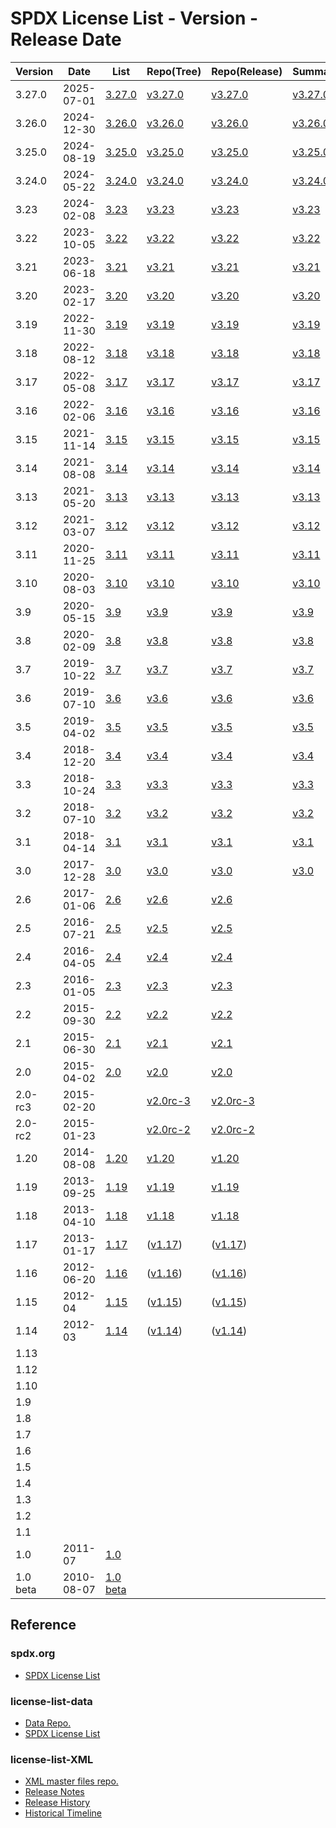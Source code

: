 # SPDX License List - Version - Release Date

| Version | Date | List | Repo(Tree) | Repo(Release) | Summary | List(md) |
| ------- | ---- | ---- | ---------- | ------------- | ------- | -------- |
| 3.27.0 | 2025-07-01 | [3.27.0](https://web.archive.org/web/20250702101115/https://spdx.org/licenses/) | [v3.27.0](https://github.com/spdx/license-list-data/tree/v3.27.0) | [v3.27.0](https://github.com/spdx/license-list-data/releases/tag/v3.27.0) | [v3.27.0](https://github.com/spdx/license-list-XML/releases/tag/v3.27.0) | [v3.27.0](https://github.com/spdx/license-list-data/blob/v3.27.0/licenses.md) |
| 3.26.0 | 2024-12-30 | [3.26.0](https://web.archive.org/web/20250101011322/https://spdx.org/licenses/) | [v3.26.0](https://github.com/spdx/license-list-data/tree/v3.26.0) | [v3.26.0](https://github.com/spdx/license-list-data/releases/tag/v3.26.0) | [v3.26.0](https://github.com/spdx/license-list-XML/releases/tag/v3.26.0) | [v3.26.0](https://github.com/spdx/license-list-data/blob/v3.26.0/licenses.md) |
| 3.25.0 | 2024-08-19 | [3.25.0](https://web.archive.org/web/20240822092010/https://spdx.org/licenses/) | [v3.25.0](https://github.com/spdx/license-list-data/tree/v3.25.0) | [v3.25.0](https://github.com/spdx/license-list-data/releases/tag/v3.25.0) | [v3.25.0](https://github.com/spdx/license-list-XML/releases/tag/v3.25.0) | [v3.25.0](https://github.com/spdx/license-list-data/blob/v3.25.0/licenses.md) |
| 3.24.0 | 2024-05-22 | [3.24.0](https://web.archive.org/web/20240523044724/https://spdx.org/licenses/) | [v3.24.0](https://github.com/spdx/license-list-data/tree/v3.24.0) | [v3.24.0](https://github.com/spdx/license-list-data/releases/tag/v3.24.0) | [v3.24.0](https://github.com/spdx/license-list-XML/releases/tag/v3.24.0) | [v3.24.0](https://github.com/spdx/license-list-data/blob/v3.24.0/licenses.md) |
| 3.23 | 2024-02-08 | [3.23](https://web.archive.org/web/20240208194404/https://spdx.org/licenses/) | [v3.23](https://github.com/spdx/license-list-data/tree/v3.23) | [v3.23](https://github.com/spdx/license-list-data/releases/tag/v3.23) | [v3.23](https://github.com/spdx/license-list-XML/releases/tag/v3.23) | [v3.23](https://github.com/spdx/license-list-data/blob/v3.23/licenses.md) |
| 3.22 | 2023-10-05 | [3.22](https://web.archive.org/web/20231006221757/https://spdx.org/licenses/) | [v3.22](https://github.com/spdx/license-list-data/tree/v3.22) | [v3.22](https://github.com/spdx/license-list-data/releases/tag/v3.22) | [v3.22](https://github.com/spdx/license-list-XML/releases/tag/v3.22) | [v3.22](https://github.com/spdx/license-list-data/blob/v3.22/licenses.md) |
| 3.21 | 2023-06-18 | [3.21](https://web.archive.org/web/20230626041459/https://spdx.org/licenses/) | [v3.21](https://github.com/spdx/license-list-data/tree/v3.21) | [v3.21](https://github.com/spdx/license-list-data/releases/tag/v3.21) | [v3.21](https://github.com/spdx/license-list-XML/releases/tag/v3.21) | [v3.21](https://github.com/spdx/license-list-data/blob/v3.21/licenses.md) |
| 3.20 | 2023-02-17 | [3.20](https://web.archive.org/web/20230221205641/https://spdx.org/licenses/) | [v3.20](https://github.com/spdx/license-list-data/tree/v3.20) | [v3.20](https://github.com/spdx/license-list-data/releases/tag/v3.20) | [v3.20](https://github.com/spdx/license-list-XML/releases/tag/v3.20) | [v3.20](https://github.com/spdx/license-list-data/blob/v3.20/licenses.md) |
| 3.19 | 2022-11-30 | [3.19](https://web.archive.org/web/20221205135747/https://spdx.org/licenses/) | [v3.19](https://github.com/spdx/license-list-data/tree/v3.19) | [v3.19](https://github.com/spdx/license-list-data/releases/tag/v3.19) | [v3.19](https://github.com/spdx/license-list-XML/releases/tag/v3.19) | [v3.19](https://github.com/spdx/license-list-data/blob/v3.19/licenses.md) |
| 3.18 | 2022-08-12 | [3.18](https://web.archive.org/web/20220815090752/https://spdx.org/licenses/) | [v3.18](https://github.com/spdx/license-list-data/tree/v3.18) | [v3.18](https://github.com/spdx/license-list-data/releases/tag/v3.18) | [v3.18](https://github.com/spdx/license-list-XML/releases/tag/v3.18) | [v3.18](https://github.com/spdx/license-list-data/blob/v3.18/licenses.md) |
| 3.17 | 2022-05-08 | [3.17](https://web.archive.org/web/20220514210729/https://spdx.org/licenses/) | [v3.17](https://github.com/spdx/license-list-data/tree/v3.17) | [v3.17](https://github.com/spdx/license-list-data/releases/tag/v3.17) | [v3.17](https://github.com/spdx/license-list-XML/releases/tag/v3.17) | [v3.17](https://github.com/spdx/license-list-data/blob/v3.17/licenses.md) |
| 3.16 | 2022-02-06 | [3.16](https://web.archive.org/web/20220208184839/https://spdx.org/licenses/) | [v3.16](https://github.com/spdx/license-list-data/tree/v3.16) | [v3.16](https://github.com/spdx/license-list-data/releases/tag/v3.16) | [v3.16](https://github.com/spdx/license-list-XML/releases/tag/v3.16) | [v3.16](https://github.com/spdx/license-list-data/blob/v3.16/licenses.md) |
| 3.15 | 2021-11-14 | [3.15](https://web.archive.org/web/20211118162938/https://spdx.org/licenses/) | [v3.15](https://github.com/spdx/license-list-data/tree/v3.15) | [v3.15](https://github.com/spdx/license-list-data/releases/tag/v3.15) | [v3.15](https://github.com/spdx/license-list-XML/releases/tag/v3.15) | [v3.15](https://github.com/spdx/license-list-data/blob/v3.15/licenses.md) |
| 3.14 | 2021-08-08 | [3.14](https://web.archive.org/web/20210811205829/https://spdx.org/licenses/) | [v3.14](https://github.com/spdx/license-list-data/tree/v3.14) | [v3.14](https://github.com/spdx/license-list-data/releases/tag/v3.14) | [v3.14](https://github.com/spdx/license-list-XML/releases/tag/v3.14) | [v3.14](https://github.com/spdx/license-list-data/blob/v3.14/licenses.md) |
| 3.13 | 2021-05-20 | [3.13](https://web.archive.org/web/20210523052946/https://spdx.org/licenses/) | [v3.13](https://github.com/spdx/license-list-data/tree/v3.13) | [v3.13](https://github.com/spdx/license-list-data/releases/tag/v3.13) | [v3.13](https://github.com/spdx/license-list-XML/releases/tag/v3.13) | [v3.13](https://github.com/spdx/license-list-data/blob/v3.13/licenses.md) |
| 3.12 | 2021-03-07 | [3.12](https://web.archive.org/web/20210308110318/https://spdx.org/licenses/) | [v3.12](https://github.com/spdx/license-list-data/tree/v3.12) | [v3.12](https://github.com/spdx/license-list-data/releases/tag/v3.12) | [v3.12](https://github.com/spdx/license-list-XML/releases/tag/v3.12) | [v3.12](https://github.com/spdx/license-list-data/blob/v3.12/licenses.md) |
| 3.11 | 2020-11-25 | [3.11](https://web.archive.org/web/20201130013441/https://spdx.org/licenses/) | [v3.11](https://github.com/spdx/license-list-data/tree/v3.11) | [v3.11](https://github.com/spdx/license-list-data/releases/tag/v3.11) | [v3.11](https://github.com/spdx/license-list-XML/releases/tag/v3.11) | [v3.11](https://github.com/spdx/license-list-data/blob/v3.11/licenses.md) |
| 3.10 | 2020-08-03 | [3.10](https://web.archive.org/web/20200806030841/https://spdx.org/licenses/) | [v3.10](https://github.com/spdx/license-list-data/tree/v3.10) | [v3.10](https://github.com/spdx/license-list-data/releases/tag/v3.10) | [v3.10](https://github.com/spdx/license-list-XML/releases/tag/v3.10) | [v3.10](https://github.com/spdx/license-list-data/blob/v3.10/licenses.md) |
| 3.9 | 2020-05-15 | [3.9](https://web.archive.org/web/20200519071013/https://spdx.org/licenses/) | [v3.9](https://github.com/spdx/license-list-data/tree/v3.9) | [v3.9](https://github.com/spdx/license-list-data/releases/tag/v3.9) | [v3.9](https://github.com/spdx/license-list-XML/releases/tag/v3.9) | [v3.9](https://github.com/spdx/license-list-data/blob/v3.9/licenses.md) |
| 3.8 | 2020-02-09 | [3.8](https://web.archive.org/web/20200212221532/https://spdx.org/licenses/) | [v3.8](https://github.com/spdx/license-list-data/tree/v3.8) | [v3.8](https://github.com/spdx/license-list-data/releases/tag/v3.8) | [v3.8](https://github.com/spdx/license-list-XML/releases/tag/v3.8) | [v3.8](https://github.com/spdx/license-list-data/blob/v3.8/licenses.md) |
| 3.7 | 2019-10-22 | [3.7](https://web.archive.org/web/20191116175152/https://spdx.org/licenses/) | [v3.7](https://github.com/spdx/license-list-data/tree/v3.7) | [v3.7](https://github.com/spdx/license-list-data/releases/tag/v3.7) | [v3.7](https://github.com/spdx/license-list-XML/releases/tag/v3.7) | [v3.7](https://github.com/spdx/license-list-data/blob/v3.7/licenses.md) |
| 3.6 | 2019-07-10 | [3.6](https://web.archive.org/web/20190805115029/https://spdx.org/licenses/) | [v3.6](https://github.com/spdx/license-list-data/tree/v3.6) | [v3.6](https://github.com/spdx/license-list-data/releases/tag/v3.6) | [v3.6](https://github.com/spdx/license-list-XML/releases/tag/v3.6) | [v3.6](https://github.com/spdx/license-list-data/blob/v3.6/licenses.md) |
| 3.5 | 2019-04-02 | [3.5](https://web.archive.org/web/20190405043415/https://spdx.org/licenses/) | [v3.5](https://github.com/spdx/license-list-data/tree/v3.5) | [v3.5](https://github.com/spdx/license-list-data/releases/tag/v3.5) | [v3.5](https://github.com/spdx/license-list-XML/releases/tag/v3.5) | [v3.5](https://github.com/spdx/license-list-data/blob/v3.5/licenses.md) |
| 3.4 | 2018-12-20 | [3.4](https://web.archive.org/web/20181222020533/https://spdx.org/licenses/) | [v3.4](https://github.com/spdx/license-list-data/tree/v3.4) | [v3.4](https://github.com/spdx/license-list-data/releases/tag/v3.4) | [v3.4](https://github.com/spdx/license-list-XML/releases/tag/v3.4) | [v3.4](https://github.com/spdx/license-list-data/blob/v3.4/licenses.md) |
| 3.3 | 2018-10-24 | [3.3](https://web.archive.org/web/20181030144241/https://spdx.org/licenses/) | [v3.3](https://github.com/spdx/license-list-data/tree/v3.3) | [v3.3](https://github.com/spdx/license-list-data/releases/tag/v3.3) | [v3.3](https://github.com/spdx/license-list-XML/releases/tag/v3.3) | [v3.3](https://github.com/spdx/license-list-data/blob/v3.3/licenses.md) |
| 3.2 | 2018-07-10 | [3.2](https://web.archive.org/web/20180721202353/https://spdx.org/licenses/) | [v3.2](https://github.com/spdx/license-list-data/tree/v3.2) | [v3.2](https://github.com/spdx/license-list-data/releases/tag/v3.2) | [v3.2](https://github.com/spdx/license-list-XML/releases/tag/v3.2) | [v3.2](https://github.com/spdx/license-list-data/blob/v3.2/licenses.md) |
| 3.1 | 2018-04-14 | [3.1](https://web.archive.org/web/20180417182245/https://spdx.org/licenses/) | [v3.1](https://github.com/spdx/license-list-data/tree/v3.1) | [v3.1](https://github.com/spdx/license-list-data/releases/tag/v3.1) | [v3.1](https://github.com/spdx/license-list-XML/releases/tag/v3.1) | [v3.1](https://github.com/spdx/license-list-data/blob/v3.1/licenses.md) |
| 3.0 | 2017-12-28 | [3.0](https://web.archive.org/web/20180105185057/https://spdx.org/licenses/) | [v3.0](https://github.com/spdx/license-list-data/tree/v3.0) | [v3.0](https://github.com/spdx/license-list-data/releases/tag/v3.0) | [v3.0](https://github.com/spdx/license-list-XML/releases/tag/v3.0) | [v3.0](https://github.com/spdx/license-list-data/blob/v3.0/licenses.md) |
| 2.6 | 2017-01-06 | [2.6](https://web.archive.org/web/20170520142824/https://spdx.org/licenses/) | [v2.6](https://github.com/spdx/license-list-data/tree/v2.6) | [v2.6](https://github.com/spdx/license-list-data/releases/tag/v2.6) | | |
| 2.5 | 2016-07-21 | [2.5](https://web.archive.org/web/20160723194843/https://spdx.org/licenses/) | [v2.5](https://github.com/spdx/license-list-data/tree/v2.5) | [v2.5](https://github.com/spdx/license-list-data/releases/tag/v2.5) | | |
| 2.4 | 2016-04-05 | [2.4](https://web.archive.org/web/20160408065207/https://spdx.org/licenses/) | [v2.4](https://github.com/spdx/license-list-data/tree/v2.4) | [v2.4](https://github.com/spdx/license-list-data/releases/tag/v2.4) | | |
| 2.3 | 2016-01-05 | [2.3](https://web.archive.org/web/20160109235411/https://spdx.org/licenses/) | [v2.3](https://github.com/spdx/license-list/tree/v2.3) | [v2.3](https://github.com/spdx/license-list/releases/tag/v2.3) | | |
| 2.2 | 2015-09-30 | [2.2](https://web.archive.org/web/20151002033058/https://spdx.org/licenses/) | [v2.2](https://github.com/spdx/license-list/tree/v2.2) | [v2.2](https://github.com/spdx/license-list/releases/tag/v2.2) | | |
| 2.1 | 2015-06-30 | [2.1](https://web.archive.org/web/20150715025823/https://spdx.org/licenses/) | [v2.1](https://github.com/spdx/license-list/tree/v2.1) | [v2.1](https://github.com/spdx/license-list/releases/tag/v2.1) | | |
| 2.0 | 2015-04-02 | [2.0](https://web.archive.org/web/20150409013137/https://spdx.org/licenses/) | [v2.0](https://github.com/spdx/license-list/tree/v2.0) | [v2.0](https://github.com/spdx/license-list/releases/tag/v2.0) | | |
| 2.0-rc3 | 2015-02-20 | | [v2.0rc-3](https://github.com/spdx/license-list/tree/v2.0rc-3) | [v2.0rc-3](https://github.com/spdx/license-list/releases/tag/v2.0rc-3) | | |
| 2.0-rc2 | 2015-01-23 | | [v2.0rc-2](https://github.com/spdx/license-list/tree/v2.0rc-2) | [v2.0rc-2](https://github.com/spdx/license-list/releases/tag/v2.0rc-2) | | |
| 1.20 | 2014-08-08 | [1.20](https://web.archive.org/web/20140816010724/https://spdx.org/licenses/) | [v1.20](https://github.com/spdx/license-list/tree/v1.20) | [v1.20](https://github.com/spdx/license-list/releases/tag/v1.20) | | |
| 1.19 | 2013-09-25 | [1.19](https://web.archive.org/web/20130927213143/https://spdx.org/licenses/) | [v1.19](https://github.com/spdx/license-list/tree/v1.19) | [v1.19](https://github.com/spdx/license-list/releases/tag/v1.19) | | |
| 1.18 | 2013-04-10 | [1.18](https://web.archive.org/web/20130413002040/https://spdx.org/licenses/) | [v1.18](https://github.com/spdx/license-list/tree/v1.18) | [v1.18](https://github.com/spdx/license-list/releases/tag/v1.18) | | |
| 1.17 | 2013-01-17 | [1.17](https://web.archive.org/web/20130122224134/https://spdx.org/licenses/) | ([v1.17](https://github.com/siemens/spdx-licenselist/tree/v1.17)) | ([v1.17](https://github.com/siemens/spdx-licenselist/releases/tag/v1.17)) | |
| 1.16 | 2012-06-20 | [1.16](https://web.archive.org/web/20120628221015/https://spdx.org/licenses/) | ([v1.16](https://github.com/siemens/spdx-licenselist/tree/v1.16)) | ([v1.16](https://github.com/siemens/spdx-licenselist/releases/tag/v1.16)) | |
| 1.15 | 2012-04 | [1.15](https://web.archive.org/web/20120414033307/https://spdx.org/licenses/) | ([v1.15](https://github.com/siemens/spdx-licenselist/tree/v1.15)) | ([v1.15](https://github.com/siemens/spdx-licenselist/releases/tag/v1.15)) | |
| 1.14 | 2012-03 | [1.14](https://web.archive.org/web/20120313160246/https://spdx.org/licenses/) | ([v1.14](https://github.com/siemens/spdx-licenselist/tree/v1.14)) | ([v1.14](https://github.com/siemens/spdx-licenselist/releases/tag/v1.14)) | |
| 1.13 | | | | | |
| 1.12 | | | | | |
| 1.10 | | | | | |
| 1.9 | | | | | |
| 1.8 | | | | | |
| 1.7 | | | | | |
| 1.6 | | | | | |
| 1.5 | | | | | |
| 1.4 | | | | | |
| 1.3 | | | | | |
| 1.2 | | | | | |
| 1.1 | | | | | |
| 1.0 | 2011-07 | [1.0](https://web.archive.org/web/20110728044111/https://spdx.org/licenses/) | | | |
| 1.0 beta | 2010-08-07 | [1.0 beta](https://web.archive.org/web/20110302232927/https://spdx.org/licenses/) | | | |

## Reference

### spdx.org

- [SPDX License List](https://spdx.org/licenses/)

### license-list-data

- [Data Repo.](https://github.com/spdx/license-list-data)
- [SPDX License List](https://github.com/spdx/license-list-data/blob/main/licenses.md)

### license-list-XML

- [XML master files repo.](https://github.com/spdx/license-list-XML)
- [Release Notes](https://github.com/spdx/license-list-XML/blob/main/RELEASE-NOTES.md)
- [Release History](https://github.com/spdx/license-list-XML/blob/main/RELEASE-HISTORY.md)
- [Historical Timeline](https://github.com/spdx/license-list-XML/blob/main/DOCS/history.md)
